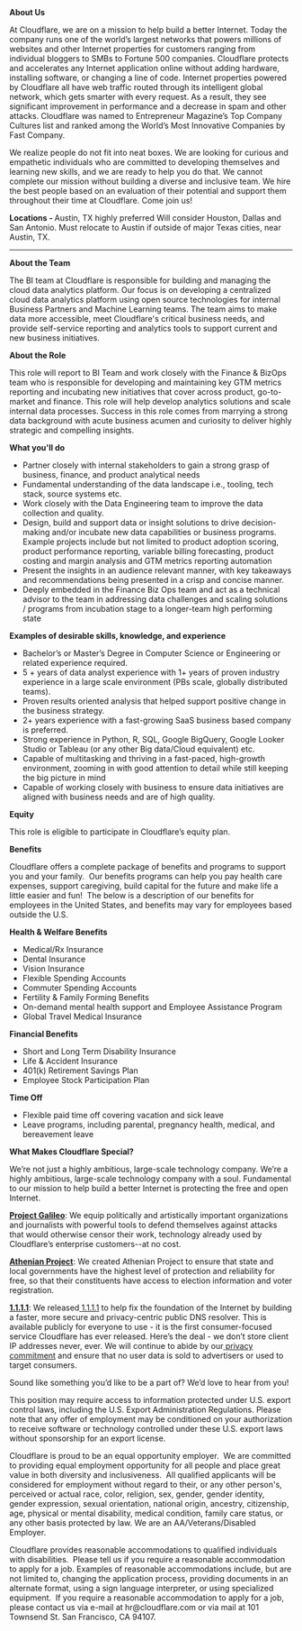 <div class="content-intro">
	<div><strong>About Us</strong></div>
	<div>
		<p>At Cloudflare, we are on a mission to help build a better Internet. Today the company runs one of the world’s largest networks that powers millions of websites and other Internet properties for customers ranging from individual bloggers to SMBs to Fortune 500 companies. Cloudflare protects and accelerates any Internet application online without adding hardware, installing software, or changing a line of code. Internet properties powered by Cloudflare all have web traffic routed through its intelligent global network, which gets smarter with every request. As a result, they see significant improvement in performance and a decrease in spam and other attacks. Cloudflare was named to Entrepreneur Magazine’s Top Company Cultures list and ranked among the World’s Most Innovative Companies by Fast Company.&nbsp;</p>
		<p><span style="font-weight: 400;">We realize people do not fit into neat boxes. We are looking for curious and empathetic individuals who are committed to developing themselves and learning new skills, and we are ready to help you do that. We cannot complete our mission without building a diverse and inclusive team. We hire the best people based on an evaluation of their potential and support them throughout their time at Cloudflare. Come join us!&nbsp;</span></p>
	</div>
</div>
<p><strong>Locations - </strong>Austin, TX highly preferred Will consider Houston, Dallas and San Antonio. Must relocate to Austin if outside of major Texas cities, near Austin, TX.</p>
<hr>
<p><strong>About the Team</strong></p>
<p>The BI team at Cloudflare is responsible for building and managing the cloud data analytics platform. Our focus is on developing a centralized cloud data analytics platform using open source technologies for internal Business Partners and Machine Learning teams. The team aims to make data more accessible, meet Cloudflare's critical business needs, and provide self-service reporting and analytics tools to support current and new business initiatives.</p>
<p><strong>About the Role</strong></p>
<p>This role will report to BI Team and work closely with the Finance &amp; BizOps team who is responsible for developing and maintaining key GTM metrics reporting and incubating new initiatives that cover across product, go-to-market and finance. This role will help develop analytics solutions and scale internal data processes. Success in this role comes from marrying a strong data background with acute business acumen and curiosity to deliver highly strategic and compelling insights.</p>
<p><strong>What you'll do</strong></p>
<ul>
	<li>Partner closely with internal stakeholders to gain a strong grasp of business, finance, and product analytical needs</li>
	<li>Fundamental understanding of the data landscape i.e., tooling, tech stack, source systems etc.</li>
	<li>Work closely with the Data Engineering team to improve the data collection and quality.</li>
	<li>Design, build and support data or insight solutions to drive decision-making and/or incubate new data capabilities or business programs. Example projects include but not limited to product adoption scoring, product performance reporting, variable billing forecasting, product costing and margin analysis and GTM metrics reporting automation</li>
	<li>Present the insights in an audience relevant manner, with key takeaways and recommendations being presented in a crisp and concise manner.</li>
	<li>Deeply embedded in the Finance Biz Ops team and act as a technical advisor to the team in addressing data challenges and scaling solutions / programs from incubation stage to a longer-team high performing state</li>
</ul>
<p><strong>Examples of desirable skills, knowledge, and experience</strong></p>
<ul>
	<li>Bachelor’s or Master’s Degree in Computer Science or Engineering or related experience required.</li>
	<li>5 + years of data analyst experience with 1+ years of proven industry experience in a large scale environment (PBs scale, globally distributed teams).</li>
	<li>Proven results oriented analysis that helped support positive change in the business strategy.</li>
	<li>2+ years experience with a fast-growing SaaS business based company is preferred.</li>
	<li>Strong experience in Python, R, SQL, Google BigQuery, Google Looker Studio or Tableau (or any other Big data/Cloud equivalent) etc.</li>
	<li>Capable of multitasking and thriving in a fast-paced, high-growth environment, zooming in with good attention to detail while still keeping the big picture in mind</li>
	<li>Capable of working closely with business to ensure data initiatives are aligned with business needs and are of high quality.</li>
</ul>
<p><strong>Equity</strong></p>
<p>This role is eligible to participate in Cloudflare’s equity plan.</p>
<p><strong>Benefits</strong></p>
<p>Cloudflare offers a complete package of benefits and programs to support you and your family.&nbsp; Our benefits programs can help you pay health care expenses, support caregiving, build capital for the future and make life a little easier and fun!&nbsp; The below is a description of our benefits for employees in the United States, and benefits may vary for employees based outside the U.S.</p>
<p><strong>Health &amp; Welfare Benefits</strong></p>
<ul>
	<li>Medical/Rx Insurance</li>
	<li>Dental Insurance</li>
	<li>Vision Insurance</li>
	<li>Flexible Spending Accounts</li>
	<li>Commuter Spending Accounts</li>
	<li>Fertility &amp; Family Forming Benefits</li>
	<li>On-demand mental health support and Employee Assistance Program</li>
	<li>Global Travel Medical Insurance</li>
</ul>
<p><strong>Financial Benefits</strong></p>
<ul>
	<li>Short and Long Term Disability Insurance</li>
	<li>Life &amp; Accident Insurance</li>
	<li>401(k) Retirement Savings Plan</li>
	<li>Employee Stock Participation Plan</li>
</ul>
<p><strong>Time Off</strong></p>
<ul>
	<li>Flexible paid time off covering vacation and sick leave</li>
	<li>Leave programs, including parental, pregnancy health, medical, and bereavement leave</li>
</ul>
<div class="content-conclusion">
	<p><strong>What Makes Cloudflare Special?</strong></p>
	<p><span style="font-weight: 400;">We’re not just a highly ambitious, large-scale technology company. We’re a highly ambitious, large-scale technology company with a soul. Fundamental to our mission to help build a better Internet is protecting the free and open Internet.</span></p>
	<p><a href="https://blog.cloudflare.com/protecting-free-expression-online/"><strong>Project Galileo</strong></a><span style="font-weight: 400;">: We equip politically and artistically important organizations and journalists with powerful tools to defend themselves against attacks that would otherwise censor their work, technology already used by Cloudflare’s enterprise customers--at no cost.</span></p>
	<p><strong><a href="https://www.cloudflare.com/athenian/">Athenian Project</a></strong><span style="font-weight: 400;">: We created Athenian Project to ensure that state and local governments have the highest level of protection and reliability for free, so that their constituents have access to election information and voter registration.</span></p>
	<p><a href="https://1.1.1.1/"><strong>1.1.1.1</strong></a><span style="font-weight: 400;">: We released</span><a href="https://1.1.1.1/"> <span style="font-weight: 400;">1.1.1.1</span></a><span style="font-weight: 400;"> to help fix the foundation of the Internet by building a faster, more secure and privacy-centric public DNS resolver. This is available publicly for everyone to use - it is the first consumer-focused service Cloudflare has ever released. Here’s the deal - we don’t store client IP addresses never, ever. We will continue to abide by our</span><a href="https://developers.cloudflare.com/1.1.1.1/privacy/public-dns-resolver"> privacy commitment</a><span style="font-weight: 400;"> and ensure that no user data is sold to advertisers or used to target consumers.</span></p>
	<p><span style="font-weight: 400;">Sound like something you’d like to be a part of? We’d love to hear from you!</span></p>
	<p><span style="font-weight: 400;">This position may require access to information protected under U.S. export control laws, including the U.S. Export Administration Regulations. Please note that any offer of employment may be conditioned on your authorization to receive software or technology controlled under these U.S. export laws without sponsorship for an export license.</span></p>
	<p><span style="font-weight: 400;">Cloudflare is proud to be an equal opportunity employer. &nbsp;We are committed to providing equal employment opportunity for all people and place great value in both diversity and inclusiveness. &nbsp;All qualified applicants will be considered for employment without regard to their, or any other person's, perceived or actual</span> <span style="font-weight: 400;">race, color, religion, sex, gender, gender identity, gender expression, sexual orientation, national origin, ancestry, citizenship, age, physical or mental disability, medical condition, family care status, or any other basis protected by law. </span><span style="font-weight: 400;">We are an AA/Veterans/Disabled Employer.</span></p>
	<p><span style="font-weight: 400;">Cloudflare provides reasonable accommodations to qualified individuals with disabilities. &nbsp;Please tell us if you require a reasonable accommodation to apply for a job. Examples of reasonable accommodations include, but are not limited to, changing the application process, providing documents in an alternate format, using a sign language interpreter, or using specialized equipment. &nbsp;If you require a reasonable accommodation to apply for a job, please contact us via e-mail at </span><span style="font-weight: 400;">hr@cloudflare.com</span><span style="font-weight: 400;"> or via mail at 101 Townsend St. San Francisco, CA 94107.</span></p>
</div>